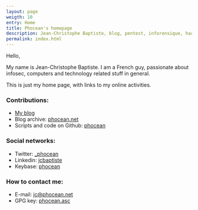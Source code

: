```yaml
---
layout: page
weigth: 10
entry: Home
title: Phocean's homepage
description: Jean-Christophe Baptiste, blog, pentest, inforensique, hacking, formation, formateur, consultant, pentesteur, informatique, infosec, cyber-criminalité
permalink: index.html
---
```


Hello,

My name is Jean-Christophe Baptiste. I am a French guy, passionate about infosec, computers and technology related stuff in general.

This is just my home page, with links to my online activities.

### Contributions:

- [My blog](https://phocean.net/blog.html)
- Blog archive: [phocean.net](https://phocean.net/blog-archive/)
- Scripts and code on Github: [phocean](https://github.com/phocean)

### Social networks:

- Twitter: [\_phocean](https://twitter.com/_phocean)
- Linkedin: [jcbaptiste](http://www.linkedin.com/in/jcbaptiste)
- Keybase: [phocean](https://keybase.io/phocean)

### How to contact me:

- E-mail: [jc@phocean.net](mailto:jc@phocean.net)
- GPG key: [phocean.asc](https://gist.githubusercontent.com/phocean/510b7338c471c1e1c42dcabaf8c74af6/raw/e5b6202aed6200ab6b123f097f3336f981134fec/phocean.asc)
